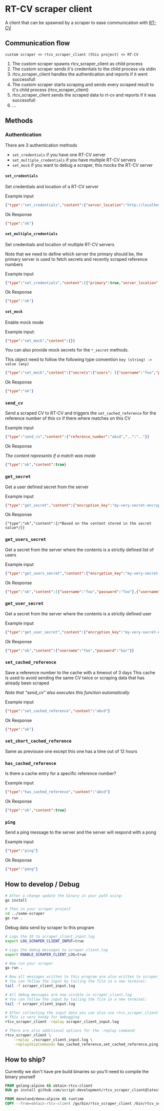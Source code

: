 # RT-CV scraper client

A client that can be spawned by a scraper to ease communication with [RT-CV](https://github.com/script-development/RT-CV)

## Communication flow

```
custom scraper <> rtcv_scraper_client (this project) <> RT-CV
```

1. The custom scraper spawns rtcv_scraper_client as child process
2. The custom scraper sends it's credentials to the child process via stdin
3. rtcv_scraper_client handles the authentication and reports if it went successfull
4. The custom scraper starts scraping and sends every scraped result to it's child process (rtcv_scraper_client)
5. rtcv_scraper_client sends the scraped data to rt-cv and reports if it was successfull
6. ...

## Methods

### Authentication

There are 3 authentication methods
- `set_credentials` if you have one RT-CV server
- `set_multiple_credentials` if you have multiple RT-CV servers
- `set_mock` if you want to debug a scraper, this mocks the RT-CV server

#### `set_credentials`

Set credentials and location of a RT-CV server

Example input

```json
{"type":"set_credentials","content":{"server_location":"http://localhost:4000","api_key_id":"111111111111111111111111","api_key":"ddd"}}
```

Ok Response

```json
{"type":"ok"}
```

#### `set_multiple_credentials`

Set credentials and location of multiple RT-CV servers

Note that we need to define which server the primary should be, the primary server is used to fetch secrets and recently scraped reference numbers

Example input

```json
{"type":"set_credentials","content":[{"primary":true,"server_location":"http://localhost:4000","api_key_id":"111111111111111111111111","api_key":"ddd"},{"server_location":"http://localhost:4000","api_key_id":"111111111111111111111111","api_key":"ddd"}]}
```

Ok Response

```json
{"type":"ok"}
```

#### `set_mock`

Enable mock mode

Example input:

```json
{"type":"set_mock","content":{}}
```

You can also provide mock secrets for the `*_secret` methods.

This object need to follow the following type convention `key (string) -> value (any)`

```json
{"type":"set_mock","content":{"secrets":{"users": [{"username":"foo","password":"bar"}],"user":{"username":"foo","password":"bar"}}}}
```

Ok Response

```json
{"type":"ok"}
```

### `send_cv`

Send a scraped CV to RT-CV and triggers the `set_cached_reference` for the reference number of this cv if there where matches on this CV

Example input

```json
{"type":"send_cv","content":{"reference_number":"abcd","..":".."}}
```

Ok Response

*The content represents if a match was made*

```json
{"type":"ok","content":true}
```

### `get_secret`

Get a user defined secret from the server

Example input

```json
{"type":"get_secret","content":{"encryption_key":"my-very-secret-encryption-key", "key":"key-of-value"}}
```

Ok Response

```jsonc
{"type":"ok","content":{/*Based on the content stored in the secret value*/}}
```

### `get_users_secret`

Get a secret from the server where the contents is a strictly defined list of users

Example input

```json
{"type":"get_users_secret","content":{"encryption_key":"my-very-secret-encryption-key", "key":"users"}}
```

Ok Response

```json
{"type":"ok","content":[{"username":"foo","password":"foo"},{"username":"bar","password":"bar"}]}
```

### `get_user_secret`

Get a secret from the server where the contents is a strictly defined user

Example input

```json
{"type":"get_user_secret","content":{"encryption_key":"my-very-secret-encryption-key", "key":"user"}}
```

Ok Response

```json
{"type":"ok","content":{"username":"foo","password":"bar"}}
```

### `set_cached_reference`

Save a reference number to the cache with a timeout of 3 days
This cache is used to avoid sending the same CV twice or scraping data that has already been scraped

*Note that "send_cv" also executes this function automatically*

Example input

```json
{"type":"set_cached_reference","content":"abcd"}
```

Ok Response

```json
{"type":"ok"}
```

### `set_short_cached_reference`

Same as previouse one except this one has a time out of 12 hours

### `has_cached_reference`

Is there a cache entry for a specific reference number?

Example input

```json
{"type":"has_cached_reference","content":"abcd"}
```

Ok Response

```json
{"type":"ok","content":true}
```

### `ping`

Send a ping message to the server and the server will respond with a pong

Example input

```json
{"type":"ping"}
```

Ok Response

```json
{"type":"pong"}
```

## How to develop / Debug

```sh
# After a change update the binary in your path using:
go install

# Then in your scraper project
cd ../some-scraper
go run .
```

Debug data send by scraper to this program
```sh
# Logs the IO to scraper_client_input.log
export LOG_SCRAPER_CLIENT_INPUT=true

# Logs the debug messages to scraper_client.log
export ENABLE_SCRAPER_CLIENT_LOG=true

# Now run your scraper
go run .

# Now all messages written to this program are also written to scraper_client_input.log
# You can follow the input by tailing the file in a new terminal:
tail -f scraper_client_input.log

# All debug messages are now visible in scraper_client.log
# You can follow the input by tailing the file in a new terminal:
tail -f scraper_client_input.log

# After collecting the input data you can also use rtcv_scraper_client to replay sending the data
# This is very handy for debugging
rtcv_scraper_client -replay scraper_client_input.log

# There are also additional options for the -replay command:
rtcv_scraper_client \
    -replay ./scraper_client_input.log \
    -replaySkipCommands has_cached_reference,set_cached_reference,ping,get_users_secret
```


## How to ship?

Currently we don't have pre build binaries so you'll need to compile the binary yourself

```Dockerfile
FROM golang:alpine AS obtain-rtcv-client
RUN go install github.com/script-development/rtcv_scraper_client@latest

FROM denoland/deno:alpine AS runtime
COPY --from=obtain-rtcv-client /go/bin/rtcv_scraper_client /bin/rtcv_scraper_client
```
